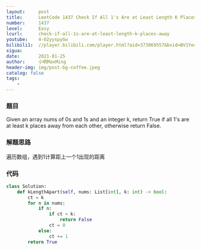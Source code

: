 ```yaml
---
layout:     post
title:      LeetCode 1437 Check If All 1's Are at Least Length K Places Away (Python)
number:     1437
level:      Easy
lcurl:      check-if-all-1s-are-at-least-length-k-places-away
youtube:    4-O2yyxpyGw
bilibili1:  //player.bilibili.com/player.html?aid=373869557&bvid=BV1Yo4y1R78P&cid=287718363&page=1
xigua:      
date:       2021-01-25
author:     小明MaxMing
header-img: img/post-bg-coffee.jpeg
catalog: false
tags:
    - 
---
```


### 题目

Given an array nums of 0s and 1s and an integer k, return True if all 1's are at least k places away from each other, otherwise return False.

### 解题思路

遍历数组，遇到1计算距上一个1出现的距离

### 代码
```python
class Solution:
    def kLengthApart(self, nums: List[int], k: int) -> bool:
        ct = k
        for n in nums:
            if n:
                if ct < k:
                    return False
                ct = 0
            else:
                ct += 1
        return True
```
